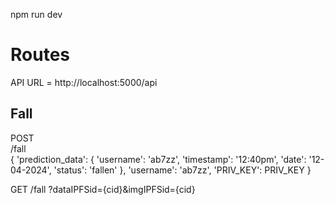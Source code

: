 npm run dev

# Routes

API URL = http://localhost:5000/api

## Fall
POST    
/fall   
{
    'prediction_data': {
        'username': 'ab7zz',
        'timestamp': '12:40pm',
        'date': '12-04-2024',
        'status': 'fallen'
    },
    'username': 'ab7zz',
    'PRIV_KEY': PRIV_KEY
}

GET
/fall
?dataIPFSid={cid}&imgIPFSid={cid}